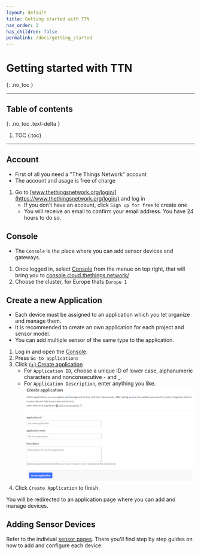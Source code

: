 ```yaml
---
layout: default
title: Getting started with TTN
nav_order: 3
has_children: false
permalink: /docs/getting_started
---
```


# Getting started with TTN
{: .no_toc }

---
## Table of contents
{: .no_toc .text-delta }

1. TOC
{:toc}

---

## Account
- First of all you need a "The Things Network" account<br>
- The account and usage is free of charge

1. Go to [www.thethingsnetwork.org/login/](https://www.thethingsnetwork.org/login/) and log in
	 - If you don't have an account, click `Sign up for free` to create one
   - You will receive an email to confirm your email address. You have 24 hours to do so.

## Console
- The `Console` is the place where you can add sensor devices and gateways.
 
1. Once logged in, select [Console](https://console.thethingsnetwork.org/) from the menue on top right, that will bring you to [console.cloud.thethings.network/](https://console.cloud.thethings.network/)
1. Choose the cluster, for Europe thats `Europe 1`

## Create a new Application
- Each device must be assigned to an application which you let organize and manage them.
- It is recommended to create an own application for each project and sensor model.
- You can add multiple sensor of the same type to the application.

1. Log in and open the [Console](https://console.thethingsnetwork.org/).
1. Press `Go to applications`
1. Click [(+) Create application](https://eu1.cloud.thethings.network/console/applications/add)
   - For `Application ID`, choose a unique ID of lower case, alphanumeric characters and nonconsecutive - and _.
   - For `Application Description`, enter anything you like.
<img src="https://github.com/hslu-ige-laes/lora-devices-ttn/raw/master/docs/ttn_create_application.png" width="700"><br>
1. Click `Create Application` to finish.

You will be redirected to an application page where you can add and manage devices.

## Adding Sensor Devices
Refer to the indiviual [sensor pages](https://hslu-ige-laes.github.io/lora-devices-ttn/#sensor-overview). There you'll find step by step guides on how to add and configure each device.